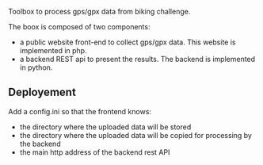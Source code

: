 Toolbox to process gps/gpx data from biking challenge. 

The boox is composed of two components:
- a public website front-end to collect gps/gpx data. This website is implemented in php. 
- a backend REST api to present the results. The backend is implemented in python. 

Deployement
-----------
Add a config.ini so that the frontend knows:
- the directory where the uploaded data will be stored
- the directory where the uploaded data will be copied for processing by the backend 
- the main http address of the backend rest API
